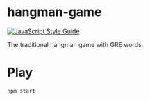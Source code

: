 # hangman-game

[![JavaScript Style Guide](https://img.shields.io/badge/code%20style-standard-brightgreen.svg)](http://standardjs.com/)

The traditional hangman game with GRE words.

# Play

```javascript
npm start
```
